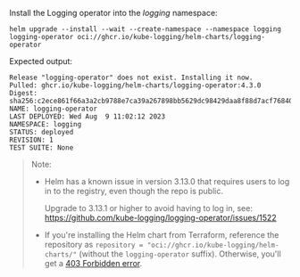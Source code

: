 Install the Logging operator into the *logging* namespace:

```shell
helm upgrade --install --wait --create-namespace --namespace logging logging-operator oci://ghcr.io/kube-logging/helm-charts/logging-operator
```

Expected output:

```shell
Release "logging-operator" does not exist. Installing it now.
Pulled: ghcr.io/kube-logging/helm-charts/logging-operator:4.3.0
Digest: sha256:c2ece861f66a3a2cb9788e7ca39a267898bb5629dc98429daa8f88d7acf76840
NAME: logging-operator
LAST DEPLOYED: Wed Aug  9 11:02:12 2023
NAMESPACE: logging
STATUS: deployed
REVISION: 1
TEST SUITE: None
```

> Note:
> 
> - Helm has a known issue in version 3.13.0 that requires users to log in to the registry, even though the repo is public.
> 
>     Upgrade to 3.13.1 or higher to avoid having to log in, see: https://github.com/kube-logging/logging-operator/issues/1522
> - If you're installing the Helm chart from Terraform, reference the repository as `repository = "oci://ghcr.io/kube-logging/helm-charts/"` (without the `logging-operator` suffix). Otherwise, you'll get a [403 Forbidden error](https://github.com/hashicorp/terraform-provider-helm/issues/1291).
